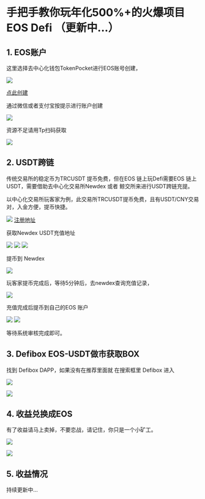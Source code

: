 # 手把手教你玩年化500%+的火爆项目EOS Defi （更新中...）

## 1. EOS账户

这里选择去中心化钱包TokenPocket进行EOS账号创建，

![](https://oldkingclub.github.io/public_images/tokenpocket_ref.png)

[点此创建](https://account.tokenpocket.pro/?locale=zh&refer=oldkingnearb&ref_blockchain_id=4)

通过微信或者支付宝按提示进行账户创建

![](https://oldkingclub.github.io/public_images/tpcreateeos.jpg)

资源不足请用Tp扫码获取

![](https://oldkingclub.github.io/public_images/tokenpocket_ref.png)

## 2. USDT跨链

传统交易所的稳定币为TRCUSDT 提币免费，但在EOS 链上玩Defi需要EOS 链上USDT，需要借助去中心化交易所Newdex 或者 鲸交所来进行USDT跨链充提。

以中心化交易所玩客家为例，此交易所TRCUSDT提币免费，且有USDT/CNY交易对，入金方便，提币快捷。

![](https://oldkingclub.github.io/public_images/wkj_ref.png)
[注册地址](https://www.wkj.link/register?invit=ZXCHBW)

获取Newdex USDT充值地址

![](https://oldkingclub.github.io/public_images/newdex_1.jpg)
![](https://oldkingclub.github.io/public_images/newdex_2.jpg)
![](https://oldkingclub.github.io/public_images/newdex_3.jpg)

提币到 Newdex

![](https://oldkingclub.github.io/public_images/wkjwithdraw2newdex.png)

玩客家提币完成后，等待5分钟后，去newdex查询充值记录，

![](https://oldkingclub.github.io/public_images/newdex_4.jpg)

充值完成后提币到自己的EOS 账户

![](https://oldkingclub.github.io/public_images/newdex_5.jpg)
![](https://oldkingclub.github.io/public_images/newdex_6.jpg)

等待系统审核完成即可。

## 3. Defibox EOS-USDT做市获取BOX

找到 Defibox  DAPP，如果没有在推荐里面就 在搜索框里 Defibox  进入

![](https://oldkingclub.github.io/public_images/defibox_1.jpg)

![](https://oldkingclub.github.io/public_images/defibox_2.jpg)


## 4. 收益兑换成EOS

有了收益请马上卖掉，不要恋战，请记住，你只是一个小矿工。

![](https://oldkingclub.github.io/public_images/defibox_3.jpg)

![](https://oldkingclub.github.io/public_images/defibox_4.jpg)


## 5. 收益情况

持续更新中...







